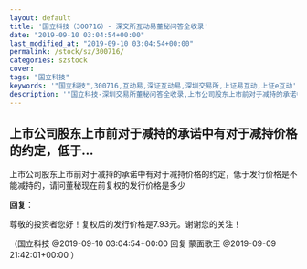 ```yaml
---
layout: default
title: '国立科技（300716）- 深交所互动易董秘问答全收录'
date: "2019-09-10 03:04:54+00:00"
last_modified_at: "2019-09-10 03:04:54+00:00"
permalink: /stock/sz/300716/
categories: szstock
cover: 
tags: "国立科技"
keywords: '"国立科技",300716,互动易,深证互动易,深圳交易所,上证易互动,上证e互动'
description: '"国立科技-深圳交易所董秘问答全收录,上市公司股东上市前对于减持的承诺中有对于减持价格的约定，低于发行价格是不能减持的，请问董秘现在前复权的发行价格是多少"'
---
```


## 上市公司股东上市前对于减持的承诺中有对于减持价格的约定，低于...

上市公司股东上市前对于减持的承诺中有对于减持价格的约定，低于发行价格是不能减持的，请问董秘现在前复权的发行价格是多少

**回复**：

尊敬的投资者您好！复权后的发行价格是7.93元。谢谢您的关注！ 

（国立科技  @2019-09-10 03:04:54+00:00 回复 蒙面歌王  @2019-09-09 21:42:01+00:00 ）


